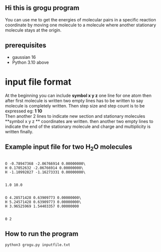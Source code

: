 ## Hi this is grogu program 
You can use me to get the energies of molecular pairs in a specific reaction coordinate by moving one molecule to a molecule where another stationary molecule stays at the origin. 
## prerequisites 

 * gaussian 16
 * Python 3.10 above

# input file format 
At the beginning you can include **symbol x y z** one line for one atom then after first molecule is written two empty lines has to be written to say molecule is completely written.
Then step size and step count is to be expressed eg: **1 10** \
Then another 2 lines to indicate new section and stationary molecules **symbol x y z ** coordinates are written. then another two empty lines to indicate the end of the stationary molecule and charge and multiplicity is written finally.

## Example input file for two H<sub>2</sub>O molecules
```

O -0.78947368 -2.06766914 0.00000000\
H 0.17052632 -2.06766914 0.00000000\
H -1.10992827 -1.16273331 0.00000000\

 
1.0 10.0


O 4.28571428 0.63909773 0.00000000\
H 5.24571428 0.63909773 0.00000000\
H 3.96525969 1.54403357 0.00000000


0 2
```

## How to run the program 
```bash
python3 grogu.py inputfile.txt
```






